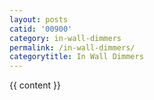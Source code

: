 ```yaml
---
layout: posts
catid: '00900'
category: in-wall-dimmers
permalink: /in-wall-dimmers/
categorytitle: In Wall Dimmers
---
```


{{ content }}